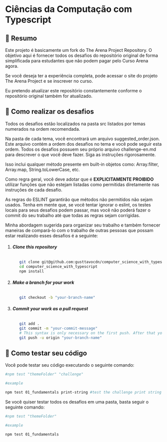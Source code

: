 # Ciências da Computação com Typescript

## :page_with_curl: Resumo

Este projeto é basicamente um fork do The Arena Project Repository. O objetivo aqui é fornecer todos os desafios do
repositório original de forma simplificada para estudantes que não podem pagar pelo Curso Arena agora.

Se você deseja ter a experiência completa, pode acessar o site do projeto The Arena Project e se inscrever no curso.

Eu pretendo atualizar este repositório constantemente conforme o repositório original também for atualizado.

## :rocket: Como realizar os desafios

Todos os desafios estão localizados na pasta src listados por temas numerados na ordem recomendada.

Na pasta de cada tema, você encontrará um arquivo suggested_order.json. Este arquivo contém a ordem dos desafios no tema
e você pode seguir esta ordem. Todos os desafios possuem seu próprio arquivo challenge-en.md para descrever o que você
deve fazer. Siga as instruções rigorosamente.

Isso inclui qualquer método presente em built-in objetos como: Array.filter, Array.map, String.toLowerCase, etc.

Como regra geral, você deve adotar que é **EXPLICITAMENTE PROIBIDO** utilizar funções que não estejam listadas como
permitidas diretamente nas instruções de cada desafio.

As regras do ESLINT garantirão que métodos não permitidos não sejam usados. Tenha em mente que, se você tentar ignorar o
eslint, os testes locais para seus desafios podem passar, mas você não poderá fazer o commit do seu trabalho até que
todas as regras sejam corrigidas.

Minha abordagem sugerida para organizar seu trabalho e também fornecer maneiras de compará-lo com o trabalho de outras
pessoas que possam estar realizando esses desafios é a seguinte:

1. ###### **_Clone this repository_**
   ```bash
      git clone git@github.com:gusttavocdn/computer_science_with_typescript.git
      cd computer_science_with_typescript
      npm install
   ```

2. ###### **_Make a branch for your work_**

   ```bash
      git checkout -b "your-branch-name"
   ```

3. ###### **_Commit your work as a pull request_**
   ```bash
      git add .
      git commit -m "your-commit-message"
      # This syntax is only necessary on the first push. After that you can use "git push"
      git push -u origin "your-branch-name" 
   ```

## :rocket: Como testar seu código

Você pode testar seu código executando o seguinte comando:

```bash
#npm test "themeFolder" "challenge"

#example

npm test 01_fundamentals print-string #test the challenge print string on fundamentals
```

Se você quiser testar todos os desafios em uma pasta, basta seguir o seguinte comando:

```bash
#npm test "themeFolder"

#example

npm test 01_fundamentals
```
